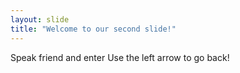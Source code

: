 ```yaml
---
layout: slide
title: "Welcome to our second slide!"
---
```

Speak friend and enter
Use the left arrow to go back!
